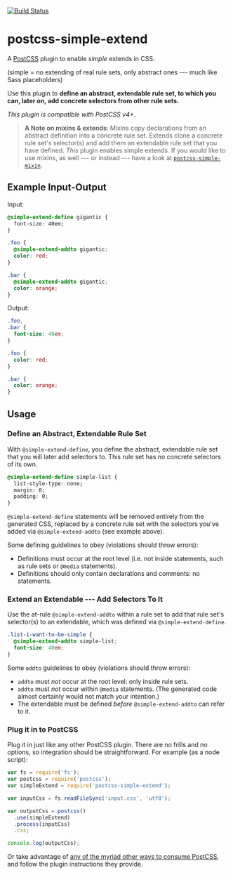 [![Build Status](https://travis-ci.org/davidtheclark/postcss-simple-extend.svg?branch=master)](https://travis-ci.org/davidtheclark/postcss-simple-extend)

# postcss-simple-extend

A [PostCSS](https://github.com/postcss/postcss) plugin to enable *simple* extends in CSS.

(simple = no extending of real rule sets, only abstract ones --- much like Sass placeholders)

Use this plugin to **define an abstract, extendable rule set, to which you can, later on, add concrete selectors from other rule sets.**

*This plugin is compatible with PostCSS v4+.*

> **A Note on mixins & extends**: Mixins copy declarations from an abstract definition into a concrete rule set. Extends clone a concrete rule set's selector(s) and add them an extendable rule set that you have defined. *This* plugin enables simple extends. If you would like to use mixins, as well --- or instead --- have a look at [`postcss-simple-mixin`](https://github.com/davidtheclark/postcss-simple-mixin).

## Example Input-Output

Input:
```css
@simple-extend-define gigantic {
  font-size: 40em;
}

.foo {
  @simple-extend-addto gigantic;
  color: red;
}

.bar {
  @simple-extend-addto gigantic;
  color: orange;
}
```

Output:
```css
.foo,
.bar {
  font-size: 40em;
}

.foo {
  color: red;
}

.bar {
  color: orange;
}
```

## Usage

### Define an Abstract, Extendable Rule Set

With `@simple-extend-define`, you define the abstract, extendable rule set that you will later add selectors to. This rule set has no concrete selectors of its own.

```css
@simple-extend-define simple-list {
  list-style-type: none;
  margin: 0;
  padding: 0;
}
```

`@simple-extend-define` statements will be removed entirely from the generated CSS, replaced by a concrete rule set with the selectors you've added via `@simple-extend-addto` (see example above).

Some defining guidelines to obey (violations should throw errors):
- Definitions must occur at the root level (i.e. not inside statements, such as rule sets or `@media` statements).
- Definitions should only contain declarations and comments: no statements.

### Extend an Extendable --- Add Selectors To It

Use the at-rule `@simple-extend-addto` within a rule set to add that rule set's selector(s) to an extendable, which was defined via `@simple-extend-define`.

```css
.list-i-want-to-be-simple {
  @simple-extend-addto simple-list;
  font-size: 40em;
}
```

Some `addto` guidelines to obey (violations should throw errors):
- `addto` must *not* occur at the root level: only inside rule sets.
- `addto` must *not* occur within `@media` statements. (The generated code almost certainly would not match your intention.)
- The extendable must be defined *before* `@simple-extend-addto` can refer to it.

### Plug it in to PostCSS

Plug it in just like any other PostCSS plugin. There are no frills and no options, so integration should be straightforward. For example (as a node script):

```js
var fs = require('fs');
var postcss = require('postcss');
var simpleExtend = require('postcss-simple-extend');

var inputCss = fs.readFileSync('input.css', 'utf8');

var outputCss = postcss()
  .use(simpleExtend)
  .process(inputCss)
  .css;

console.log(outputCss);
```

Or take advantage of [any of the myriad other ways to consume PostCSS](https://github.com/postcss/postcss#usage), and follow the plugin instructions they provide.

